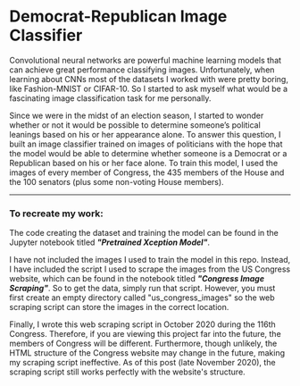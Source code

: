 # Democrat-Republican Image Classifier

Convolutional neural networks are powerful machine learning models that can achieve great performance classifying images. Unfortunately, when learning about CNNs most of the datasets I worked with were pretty boring, like Fashion-MNIST or CIFAR-10. So I started to ask myself what would be a fascinating image classification task for me personally.

Since we were in the midst of an election season, I started to wonder whether or not it would be possible to determine someone’s political leanings based on his or her appearance alone. To answer this question, I built an image classifier trained on images of politicians with the hope that the model would be able to determine whether someone is a Democrat or a Republican based on his or her face alone. To train this model, I used the images of every member of Congress, the 435 members of the House and the 100 senators (plus some non-voting House members).

-----------------

### To recreate my work:

The code creating the dataset and training the model can be found in the Jupyter notebook titled **_"Pretrained Xception Model"_**.

I have not included the images I used to train the model in this repo. Instead, I have included the script I used to scrape the images from the US Congress website, which can be found in the notebook titled **_"Congress Image Scraping"_**. So to get the data, simply run that script. However, you must first create an empty directory called "us_congress_images" so the web scraping script can store the images in the correct location.

Finally, I wrote this web scraping script in October 2020 during the 116th Congress. Therefore, if you are viewing this project far into the future, the members of Congress will be different. Furthermore, though unlikely, the HTML structure of the Congress website may change in the future, making my scraping script ineffective. As of this post (late November 2020), the scraping script still works perfectly with the website's structure.
